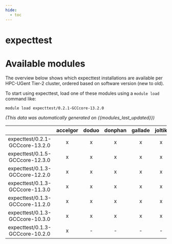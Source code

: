 ```yaml
---
hide:
  - toc
---
```


expecttest
==========

# Available modules


The overview below shows which expecttest installations are available per HPC-UGent Tier-2 cluster, ordered based on software version (new to old).

To start using expecttest, load one of these modules using a `module load` command like:

```shell
module load expecttest/0.2.1-GCCcore-13.2.0
```

*(This data was automatically generated on {{modules_last_updated}})*  

| |accelgor|doduo|donphan|gallade|joltik|shinx|skitty|
| :---: | :---: | :---: | :---: | :---: | :---: | :---: | :---: |
|expecttest/0.2.1-GCCcore-13.2.0|x|x|x|x|x|x|x|
|expecttest/0.1.5-GCCcore-12.3.0|x|x|x|x|x|x|x|
|expecttest/0.1.3-GCCcore-12.2.0|x|x|x|x|x|-|-|
|expecttest/0.1.3-GCCcore-11.3.0|x|x|x|x|x|x|-|
|expecttest/0.1.3-GCCcore-11.2.0|x|x|x|x|x|-|-|
|expecttest/0.1.3-GCCcore-10.3.0|x|x|x|x|x|-|-|
|expecttest/0.1.3-GCCcore-10.2.0|x|-|-|-|-|-|-|
